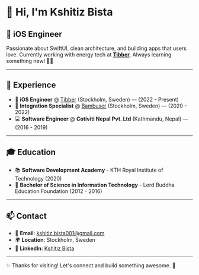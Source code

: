 # 👋 Hi, I'm Kshitiz Bista

## 📱 iOS Engineer

Passionate about SwiftUI, clean architecture, and building apps that users love. Currently working with energy tech at **[Tibber](https://github.com/tibber)**. Always learning something new! 📱✨

---

## 🚀 Experience

- 📱 **iOS Engineer** @ [Tibber](https://github.com/tibber) (Stockholm, Sweden) — (2022 - Present)
- 🔗 **Integration Specialist** @ [Bambuser](https://github.com/bambuser) (Stockholm, Sweden) — (2020 - 2022)
- 💻 **Software Engineer** @ **Cotiviti Nepal Pvt. Ltd** (Kathmandu, Nepal) — (2016 - 2019)

---

## 🎓 Education

- 📚 **Software Development Academy** - KTH Royal Institute of Technology (2020)
- 🎯 **Bachelor of Science in Information Technology** - Lord Buddha Education Foundation (2012 - 2016)

---

## 📫 Contact

- 📧 **Email**: [kshitiz.bista001@gmail.com](mailto:kshitiz.bista001@gmail.com)
- 🌍 **Location**: Stockholm, Sweden
- 💼 **LinkedIn**: [Kshitiz Bista](https://www.linkedin.com/in/kshitiz-bista/)

---

✨ Thanks for visiting! Let's connect and build something awesome. 🚀
